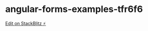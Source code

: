 # angular-forms-examples-tfr6f6

[Edit on StackBlitz ⚡️](https://stackblitz.com/edit/angular-forms-examples-tfr6f6)